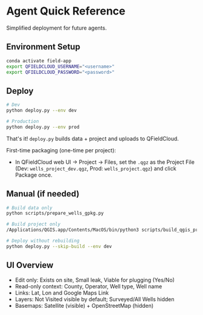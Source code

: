 # Agent Quick Reference

Simplified deployment for future agents.

## Environment Setup
```bash
conda activate field-app
export QFIELDCLOUD_USERNAME="<username>"
export QFIELDCLOUD_PASSWORD="<password>"
```

## Deploy
```bash
# Dev
python deploy.py --env dev

# Production  
python deploy.py --env prod
```

That's it! `deploy.py` builds data + project and uploads to QFieldCloud.

First-time packaging (one-time per project):
- In QFieldCloud web UI → Project → Files, set the `.qgz` as the Project File (Dev: `wells_project_dev.qgz`, Prod: `wells_project.qgz`) and click Package once.

## Manual (if needed)
```bash
# Build data only
python scripts/prepare_wells_gpkg.py

# Build project only
/Applications/QGIS.app/Contents/MacOS/bin/python3 scripts/build_qgis_project.py --env dev

# Deploy without rebuilding
python deploy.py --skip-build --env dev
```

## UI Overview
- Edit only: Exists on site, Small leak, Viable for plugging (Yes/No)
- Read-only context: County, Operator, Well type, Well name
- Links: Lat, Lon and Google Maps Link
- Layers: Not Visited visible by default; Surveyed/All Wells hidden
- Basemaps: Satellite (visible) + OpenStreetMap (hidden)
